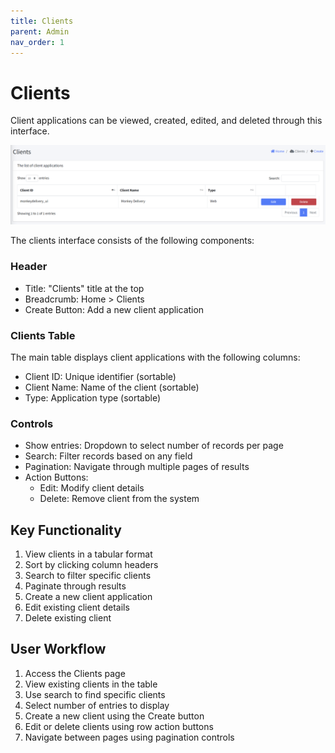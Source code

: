 ```yaml
---
title: Clients
parent: Admin
nav_order: 1
---
```


# Clients

Client applications can be viewed, created, edited, and deleted through this interface.

<img src="../images/AdminClients.png" alt="Clients" width="600"/>

The clients interface consists of the following components:

### Header
- Title: "Clients" title at the top
- Breadcrumb: Home > Clients
- Create Button: Add a new client application

### Clients Table
The main table displays client applications with the following columns:
- Client ID: Unique identifier (sortable)
- Client Name: Name of the client (sortable)
- Type: Application type (sortable)

### Controls
- Show entries: Dropdown to select number of records per page
- Search: Filter records based on any field
- Pagination: Navigate through multiple pages of results
- Action Buttons: 
  - Edit: Modify client details
  - Delete: Remove client from the system

## Key Functionality
1. View clients in a tabular format
2. Sort by clicking column headers
3. Search to filter specific clients
4. Paginate through results
5. Create a new client application
6. Edit existing client details
7. Delete existing client

## User Workflow
1. Access the Clients page
2. View existing clients in the table
3. Use search to find specific clients
4. Select number of entries to display
5. Create a new client using the Create button
6. Edit or delete clients using row action buttons
7. Navigate between pages using pagination controls
